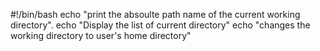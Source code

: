 #!/bin/bash
echo "print the absoulte path name of the current working directory".
echo "Display the list of current directory"
echo "changes the working directory to user's home directory"
